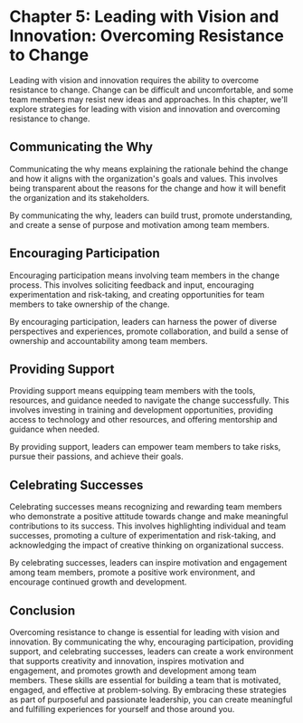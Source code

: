 Chapter 5: Leading with Vision and Innovation: Overcoming Resistance to Change
==============================================================================

Leading with vision and innovation requires the ability to overcome resistance to change. Change can be difficult and uncomfortable, and some team members may resist new ideas and approaches. In this chapter, we'll explore strategies for leading with vision and innovation and overcoming resistance to change.

Communicating the Why
---------------------

Communicating the why means explaining the rationale behind the change and how it aligns with the organization's goals and values. This involves being transparent about the reasons for the change and how it will benefit the organization and its stakeholders.

By communicating the why, leaders can build trust, promote understanding, and create a sense of purpose and motivation among team members.

Encouraging Participation
-------------------------

Encouraging participation means involving team members in the change process. This involves soliciting feedback and input, encouraging experimentation and risk-taking, and creating opportunities for team members to take ownership of the change.

By encouraging participation, leaders can harness the power of diverse perspectives and experiences, promote collaboration, and build a sense of ownership and accountability among team members.

Providing Support
-----------------

Providing support means equipping team members with the tools, resources, and guidance needed to navigate the change successfully. This involves investing in training and development opportunities, providing access to technology and other resources, and offering mentorship and guidance when needed.

By providing support, leaders can empower team members to take risks, pursue their passions, and achieve their goals.

Celebrating Successes
---------------------

Celebrating successes means recognizing and rewarding team members who demonstrate a positive attitude towards change and make meaningful contributions to its success. This involves highlighting individual and team successes, promoting a culture of experimentation and risk-taking, and acknowledging the impact of creative thinking on organizational success.

By celebrating successes, leaders can inspire motivation and engagement among team members, promote a positive work environment, and encourage continued growth and development.

Conclusion
----------

Overcoming resistance to change is essential for leading with vision and innovation. By communicating the why, encouraging participation, providing support, and celebrating successes, leaders can create a work environment that supports creativity and innovation, inspires motivation and engagement, and promotes growth and development among team members. These skills are essential for building a team that is motivated, engaged, and effective at problem-solving. By embracing these strategies as part of purposeful and passionate leadership, you can create meaningful and fulfilling experiences for yourself and those around you.
